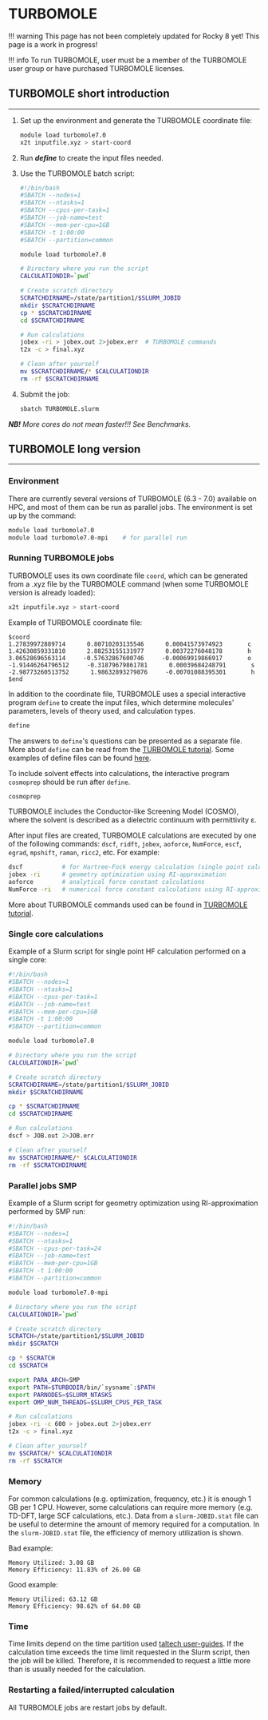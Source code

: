 # TURBOMOLE

!!! warning
    This page has not been completely updated for Rocky 8 yet!
    This page is a work in progress!

!!! info
    To run TURBOMOLE, user must be a member of the TURBOMOLE user group or have purchased TURBOMOLE licenses.

## TURBOMOLE short introduction

---

1. Set up the environment and generate the TURBOMOLE coordinate file:

    ```bash
    module load turbomole7.0
    x2t inputfile.xyz > start-coord
    ```

2. Run ***define*** to create the input files needed.

3. Use the TURBOMOLE batch script:

    ```bash
    #!/bin/bash
    #SBATCH --nodes=1
    #SBATCH --ntasks=1
    #SBATCH --cpus-per-task=1
    #SBATCH --job-name=test
    #SBATCH --mem-per-cpu=1GB
    #SBATCH -t 1:00:00
    #SBATCH --partition=common 

    module load turbomole7.0

    # Directory where you run the script
    CALCULATIONDIR=`pwd`

    # Create scratch directory
    SCRATCHDIRNAME=/state/partition1/$SLURM_JOBID
    mkdir $SCRATCHDIRNAME
    cp * $SCRATCHDIRNAME
    cd $SCRATCHDIRNAME 

    # Run calculations 
    jobex -ri > jobex.out 2>jobex.err  # TURBOMOLE commands
    t2x -c > final.xyz

    # Clean after yourself
    mv $SCRATCHDIRNAME/* $CALCULATIONDIR 
    rm -rf $SCRATCHDIRNAME
    ```

4. Submit the job:

    ```bash
    sbatch TURBOMOLE.slurm
    ```

***NB!*** _More cores do not mean faster!!! See Benchmarks._

## TURBOMOLE long version

---

### Environment

There are currently several versions of TURBOMOLE (6.3 - 7.0) available on HPC, and most of them can be run as parallel jobs. The environment is set up by the command:

```bash
module load turbomole7.0
module load turbomole7.0-mpi    # for parallel run 
```

### Running TURBOMOLE jobs

TURBOMOLE uses its own coordinate file `coord`, which can be generated from a .xyz file by the TURBOMOLE command (when some TURBOMOLE version is already loaded):

```bash
x2t inputfile.xyz > start-coord
```

Example of TURBOMOLE coordinate file:

```plaintext
$coord
1.27839972889714      0.80710203135546      0.00041573974923       c
1.42630859331810      2.88253155131977      0.00372276048178       h
3.06528696563114     -0.57632867600746     -0.00069919866917       o
-1.91446264796512     -0.31879679861781      0.00039684248791       s
-2.98773260513752      1.98632893279876     -0.00701088395301       h
$end
```

In addition to the coordinate file, TURBOMOLE uses a special interactive program `define` to create the input files, which determine molecules' parameters, levels of theory used, and calculation types.  

```bash
define
```

The answers to `define`'s questions can be presented as a separate file. More about `define` can be read from the [TURBOMOLE tutorial](/software/attachments/Turbomole_Tutorial_7-0.pdf). Some examples of define files can be found [here](/software/define).

To include solvent effects into calculations, the interactive program `cosmoprep` should be run after `define`.

```bash
cosmoprep 
```

TURBOMOLE includes the Conductor-like Screening Model (COSMO), where the solvent is described as a dielectric continuum with permittivity ε.

After input files are created, TURBOMOLE calculations are executed by one of the following commands: `dscf`, `ridft`, `jobex`, `aoforce`, `NumForce`, `escf`, `egrad`, `mpshift`, `raman`, `ricc2`, etc. For example:

```bash
dscf           # for Hartree-Fock energy calculation (single point calculation)
jobex -ri      # geometry optimization using RI-approximation
aoforce        # analytical force constant calculations
NumForce -ri   # numerical force constant calculations using RI-approximation
```

More about TURBOMOLE commands used can be found in [TURBOMOLE tutorial](/software/attachments/Turbomole_Tutorial_7-0.pdf).

### Single core calculations

Example of a Slurm script for single point HF calculation performed on a single core:

```bash
#!/bin/bash
#SBATCH --nodes=1
#SBATCH --ntasks=1
#SBATCH --cpus-per-task=1
#SBATCH --job-name=test
#SBATCH --mem-per-cpu=1GB
#SBATCH -t 1:00:00
#SBATCH --partition=common 

module load turbomole7.0

# Directory where you run the script
CALCULATIONDIR=`pwd`

# Create scratch directory
SCRATCHDIRNAME=/state/partition1/$SLURM_JOBID
mkdir $SCRATCHDIRNAME

cp * $SCRATCHDIRNAME
cd $SCRATCHDIRNAME 

# Run calculations 
dscf > JOB.out 2>JOB.err  

# Clean after yourself
mv $SCRATCHDIRNAME/* $CALCULATIONDIR 
rm -rf $SCRATCHDIRNAME
```

### Parallel jobs SMP

Example of a Slurm script for geometry optimization using RI-approximation performed by SMP run:

```bash
#!/bin/bash
#SBATCH --nodes=1
#SBATCH --ntasks=1
#SBATCH --cpus-per-task=24
#SBATCH --job-name=test
#SBATCH --mem-per-cpu=1GB
#SBATCH -t 1:00:00
#SBATCH --partition=common 

module load turbomole7.0-mpi

# Directory where you run the script
CALCULATIONDIR=`pwd`

# Create scratch directory
SCRATCH=/state/partition1/$SLURM_JOBID
mkdir $SCRATCH

cp * $SCRATCH
cd $SCRATCH 

export PARA_ARCH=SMP
export PATH=$TURBODIR/bin/`sysname`:$PATH 
export PARNODES=$SLURM_NTASKS 
export OMP_NUM_THREADS=$SLURM_CPUS_PER_TASK

# Run calculations 
jobex -ri -c 600 > jobex.out 2>jobex.err 
t2x -c > final.xyz

# Clean after yourself
mv $SCRATCH/* $CALCULATIONDIR 
rm -rf $SCRATCH
```

### Memory

For common calculations (e.g. optimization, frequency, etc.) it is enough 1 GB per 1 CPU. However, some calculations can require more memory (e.g. TD-DFT, large SCF calculations, etc.). Data from a `slurm-JOBID.stat` file can be useful to determine the amount of memory required for a computation. In the `slurm-JOBID.stat` file, the efficiency of memory utilization is shown.

Bad example:

```plaintext
Memory Utilized: 3.08 GB 
Memory Efficiency: 11.83% of 26.00 GB
```

Good example:

```plaintext
Memory Utilized: 63.12 GB 
Memory Efficiency: 98.62% of 64.00 GB
```

### Time

Time limits depend on the time partition used [taltech user-guides](/access/hardware). If the calculation time exceeds the time limit requested in the Slurm script, then the job will be killed. Therefore, it is recommended to request a little more than is usually needed for the calculation.

### Restarting a failed/interrupted calculation

All TURBOMOLE jobs are restart jobs by default.
